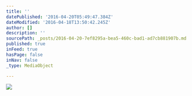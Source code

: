 ```yaml
---
title: ''
datePublished: '2016-04-20T05:49:47.384Z'
dateModified: '2016-04-18T13:50:42.245Z'
author: []
description: ''
sourcePath: _posts/2016-04-20-7ef8295a-bea5-460c-bad1-ad7cb881907b.md
published: true
inFeed: true
hasPage: false
inNav: false
_type: MediaObject

---
```

![](https://the-grid-user-content.s3-us-west-2.amazonaws.com/ddd97961-bc77-49d5-9276-64aa25f3ba62.jpg)
